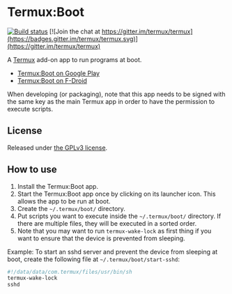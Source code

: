 # Termux:Boot

[![Build status](https://api.cirrus-ci.com/github/termux/termux-boot.svg?branch=master)](https://cirrus-ci.com/termux/termux-boot)
[![Join the chat at https://gitter.im/termux/termux](https://badges.gitter.im/termux/termux.svg)](https://gitter.im/termux/termux)

A [Termux](https://termux.com) add-on app to run programs at boot.

- [Termux:Boot on Google Play](https://play.google.com/store/apps/details?id=com.termux.boot)
- [Termux:Boot on F-Droid](https://f-droid.org/packages/com.termux.boot)

When developing (or packaging), note that this app needs to be signed with the
same key as the main Termux app in order to have the permission to execute scripts.

## License

Released under [the GPLv3 license](https://www.gnu.org/licenses/gpl.html).

## How to use

1. Install the Termux:Boot app.
2. Start the Termux:Boot app once by clicking on its launcher icon. This allows the app to be run at boot.
3. Create the `~/.termux/boot/` directory.
4. Put scripts you want to execute inside the `~/.termux/boot/` directory. If there are multiple files, they will be executed in a sorted order.
5. Note that you may want to run `termux-wake-lock` as first thing if you want to ensure that the device is prevented from sleeping.

Example: To start an sshd server and prevent the device from sleeping at boot, create the following file at `~/.termux/boot/start-sshd`:

```sh
#!/data/data/com.termux/files/usr/bin/sh
termux-wake-lock
sshd
```
